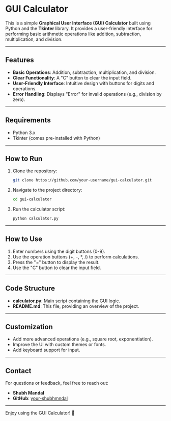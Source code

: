 # GUI Calculator

This is a simple **Graphical User Interface (GUI) Calculator** built using Python and the **Tkinter** library. It provides a user-friendly interface for performing basic arithmetic operations like addition, subtraction, multiplication, and division.

---

## **Features**
- **Basic Operations**: Addition, subtraction, multiplication, and division.
- **Clear Functionality**: A "C" button to clear the input field.
- **User-Friendly Interface**: Intuitive design with buttons for digits and operations.
- **Error Handling**: Displays "Error" for invalid operations (e.g., division by zero).

---

## **Requirements**
- Python 3.x
- Tkinter (comes pre-installed with Python)

---

## **How to Run**
1. Clone the repository:
   ```bash
   git clone https://github.com/your-username/gui-calculator.git
   ```
2. Navigate to the project directory:
   ```bash
   cd gui-calculator
   ```
3. Run the calculator script:
   ```bash
   python calculator.py
   ```

---

## **How to Use**
1. Enter numbers using the digit buttons (0-9).
2. Use the operation buttons (+, -, *, /) to perform calculations.
3. Press the "=" button to display the result.
4. Use the "C" button to clear the input field.


---

## **Code Structure**
- **calculator.py**: Main script containing the GUI logic.
- **README.md**: This file, providing an overview of the project.

---

## **Customization**
- Add more advanced operations (e.g., square root, exponentiation).
- Improve the UI with custom themes or fonts.
- Add keyboard support for input.


---


## **Contact**
For questions or feedback, feel free to reach out:
- **Shubh Mandal**
- **GitHub**: [your-shubhmndal](https://github.com/shubhmndal)

---

Enjoy using the GUI Calculator! 🚀
